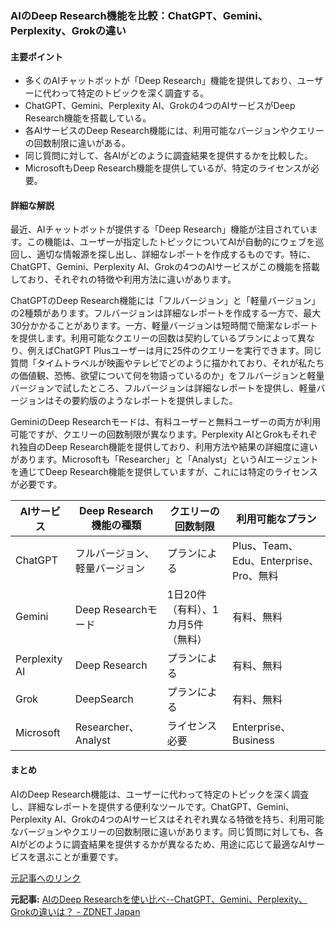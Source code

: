 ### AIのDeep Research機能を比較：ChatGPT、Gemini、Perplexity、Grokの違い

#### 主要ポイント
- 多くのAIチャットボットが「Deep Research」機能を提供しており、ユーザーに代わって特定のトピックを深く調査する。
- ChatGPT、Gemini、Perplexity AI、Grokの4つのAIサービスがDeep Research機能を搭載している。
- 各AIサービスのDeep Research機能には、利用可能なバージョンやクエリーの回数制限に違いがある。
- 同じ質問に対して、各AIがどのように調査結果を提供するかを比較した。
- MicrosoftもDeep Research機能を提供しているが、特定のライセンスが必要。

#### 詳細な解説

最近、AIチャットボットが提供する「Deep Research」機能が注目されています。この機能は、ユーザーが指定したトピックについてAIが自動的にウェブを巡回し、適切な情報源を探し出し、詳細なレポートを作成するものです。特に、ChatGPT、Gemini、Perplexity AI、Grokの4つのAIサービスがこの機能を搭載しており、それぞれの特徴や利用方法に違いがあります。

ChatGPTのDeep Research機能には「フルバージョン」と「軽量バージョン」の2種類があります。フルバージョンは詳細なレポートを作成する一方で、最大30分かかることがあります。一方、軽量バージョンは短時間で簡潔なレポートを提供します。利用可能なクエリーの回数は契約しているプランによって異なり、例えばChatGPT Plusユーザーは月に25件のクエリーを実行できます。同じ質問「タイムトラベルが映画やテレビでどのように描かれており、それが私たちの価値観、恐怖、欲望について何を物語っているのか」をフルバージョンと軽量バージョンで試したところ、フルバージョンは詳細なレポートを提供し、軽量バージョンはその要約版のようなレポートを提供しました。

GeminiのDeep Researchモードは、有料ユーザーと無料ユーザーの両方が利用可能ですが、クエリーの回数制限が異なります。Perplexity AIとGrokもそれぞれ独自のDeep Research機能を提供しており、利用方法や結果の詳細度に違いがあります。Microsoftも「Researcher」と「Analyst」というAIエージェントを通じてDeep Research機能を提供していますが、これには特定のライセンスが必要です。

| AIサービス | Deep Research機能の種類 | クエリーの回数制限 | 利用可能なプラン |
|-------------|-------------------------|-------------------|------------------|
| ChatGPT | フルバージョン、軽量バージョン | プランによる | Plus、Team、Edu、Enterprise、Pro、無料 |
| Gemini | Deep Researchモード | 1日20件（有料）、1カ月5件（無料） | 有料、無料 |
| Perplexity AI | Deep Research | プランによる | 有料、無料 |
| Grok | DeepSearch | プランによる | 有料、無料 |
| Microsoft | Researcher、Analyst | ライセンス必要 | Enterprise、Business |

#### まとめ

AIのDeep Research機能は、ユーザーに代わって特定のトピックを深く調査し、詳細なレポートを提供する便利なツールです。ChatGPT、Gemini、Perplexity AI、Grokの4つのAIサービスはそれぞれ異なる特徴を持ち、利用可能なバージョンやクエリーの回数制限に違いがあります。同じ質問に対しても、各AIがどのように調査結果を提供するかが異なるため、用途に応じて最適なAIサービスを選ぶことが重要です。

[元記事へのリンク](https://japan.zdnet.com/article/35203561/)

**元記事:** [AIのDeep Researchを使い比べ--ChatGPT、Gemini、Perplexity、Grokの違いは？ - ZDNET Japan](https://japan.zdnet.com/article/35232764/)